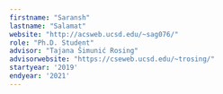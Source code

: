 ```yaml
---
firstname: "Saransh"
lastname: "Salamat"
website: "http://acsweb.ucsd.edu/~sag076/"
role: "Ph.D. Student"
advisor: "Tajana Šimunić Rosing"
advisorwebsite: "https://cseweb.ucsd.edu/~trosing/"
startyear: '2019'
endyear: '2021'
---
```

